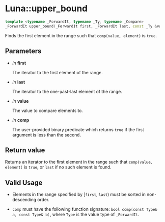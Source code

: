 # Luna::upper_bound

```c++
template <typename _ForwardIt, typename _Ty, typename _Compare>
_ForwardIt upper_bound(_ForwardIt first, _ForwardIt last, const _Ty &value, _Compare comp)
```

Finds the first element in the range such that `comp(value, element)` is `true`. 



## Parameters
* *in* **first**

    The iterator to the first element of the range. 

* *in* **last**

    The iterator to the one-past-last element of the range. 

* *in* **value**

    The value to compare elements to. 

* *in* **comp**

    The user-provided binary predicate which returns `​true` if the first argument is less than the second. 

## Return value
Returns an iterator to the first element in the range such that `comp(value, element)` is `true`, or `last` if no such element is found. 

## Valid Usage
* Elements in the range specified by [`first`, `last`) must be sorted in non-descending order.

* `comp` must have the following function signature: `bool comp(const Type& a, const Type& b)`, where `Type` is the value type of `_ForwardIt`. 

